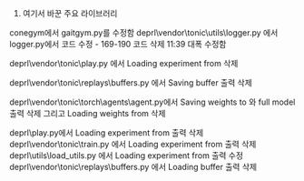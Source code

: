 1. 여기서 바꾼 주요 라이브러리

conegym에서 gaitgym.py를 수정함
deprl\vendor\tonic\utils\logger.py 에서 logger.py에서 코드 수정 - 169-190 코드 삭제 
  11:39 대폭 수정함

deprl\vendor\tonic\play.py 에서 Loading experiment from 삭제

deprl\vendor\tonic\replays\buffers.py 에서 Saving buffer 출력 삭제

deprl\vendor\tonic\torch\agents\agent.py에서 Saving weights to 와 full model 출력 삭제
그리고 Loading weights from 삭제 

deprl\play.py에서 Loading experiment from 출력 삭제
deprl\vendor\tonic\train.py 에서 Loading experiment from 출력 삭제
deprl\utils\load_utils.py 에서 Loading experiment from 출력 수정 
deprl\vendor\tonic\replays\buffers.py 에서 Loading buffer 출력 삭제

